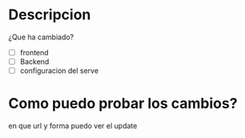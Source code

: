 # Descripcion
¿Que ha cambiado?

- [ ] frontend
- [ ] Backend
- [ ] configuracion del serve

# Como puedo probar los cambios?
en que url y forma puedo ver el update
